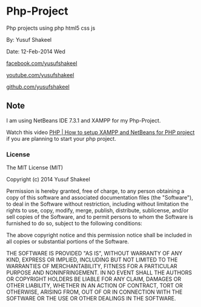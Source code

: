 Php-Project
===========

Php projects using php html5 css js

By: Yusuf Shakeel

Date: 12-Feb-2014 Wed

[facebook.com/yusufshakeel](https://www.facebook.com/yusufshakeel)

[youtube.com/yusufshakeel](https://www.youtube.com/yusufshakeel)

[github.com/yusufshakeel](https://www.github.com/yusufshakeel)


Note
----

I am using NetBeans IDE 7.3.1 and XAMPP for my Php-Project.

Watch this video [PHP | How to setup XAMPP and NetBeans for PHP project](http://www.youtube.com/watch?v=AY5qm8XnbkY&list=PLG6ePePp5vvZw0YAy9yWHAAjvWM-vFrki&feature=c4-overview-vl) if you are planning to start your php project.


### License

The MIT License (MIT)

Copyright (c) 2014 Yusuf Shakeel

Permission is hereby granted, free of charge, to any person obtaining a copy of
this software and associated documentation files (the "Software"), to deal in
the Software without restriction, including without limitation the rights to
use, copy, modify, merge, publish, distribute, sublicense, and/or sell copies of
the Software, and to permit persons to whom the Software is furnished to do so,
subject to the following conditions:

The above copyright notice and this permission notice shall be included in all
copies or substantial portions of the Software.

THE SOFTWARE IS PROVIDED "AS IS", WITHOUT WARRANTY OF ANY KIND, EXPRESS OR
IMPLIED, INCLUDING BUT NOT LIMITED TO THE WARRANTIES OF MERCHANTABILITY, FITNESS
FOR A PARTICULAR PURPOSE AND NONINFRINGEMENT. IN NO EVENT SHALL THE AUTHORS OR
COPYRIGHT HOLDERS BE LIABLE FOR ANY CLAIM, DAMAGES OR OTHER LIABILITY, WHETHER
IN AN ACTION OF CONTRACT, TORT OR OTHERWISE, ARISING FROM, OUT OF OR IN
CONNECTION WITH THE SOFTWARE OR THE USE OR OTHER DEALINGS IN THE SOFTWARE.
